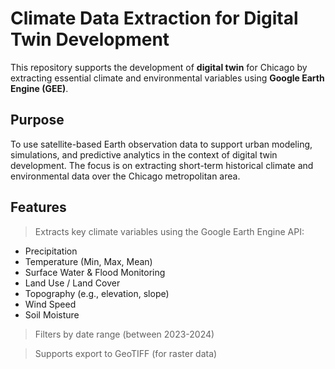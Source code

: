 
# Climate Data Extraction for Digital Twin Development
This repository supports the development of **digital twin** for Chicago by extracting essential climate and environmental variables using **Google Earth Engine (GEE)**.

## Purpose

To use satellite-based Earth observation data to support urban modeling, simulations, and predictive analytics in the context of digital twin development. The focus is on extracting short-term historical climate and environmental data over the Chicago metropolitan area.

## Features

> Extracts key climate variables using the Google Earth Engine API:
  - Precipitation
  - Temperature (Min, Max, Mean)
  - Surface Water & Flood Monitoring
  - Land Use / Land Cover
  - Topography (e.g., elevation, slope)
  - Wind Speed
  - Soil Moisture

> Filters by date range (between 2023-2024)

> Supports export to GeoTIFF (for raster data)
